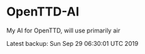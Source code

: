 # OpenTTD-AI
My AI for OpenTTD, will use primarily air

Latest backup: Sun Sep 29 06:30:01 UTC 2019

